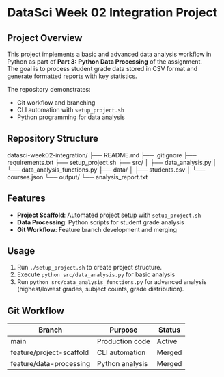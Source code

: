 # DataSci Week 02 Integration Project

## Project Overview

This project implements a basic and advanced data analysis workflow in Python as part of **Part 3: Python Data Processing** of the assignment.  
The goal is to process student grade data stored in CSV format and generate formatted reports with key statistics.

The repository demonstrates:
- Git workflow and branching
- CLI automation with `setup_project.sh`
- Python programming for data analysis

## Repository Structure
datasci-week02-integration/ ├── README.md ├── .gitignore ├── requirements.txt ├── setup_project.sh ├── src/ │ ├── data_analysis.py │ └── data_analysis_functions.py ├── data/ │ ├── students.csv │ └── courses.json └── output/ └── analysis_report.txt

## Features
- **Project Scaffold**: Automated project setup with `setup_project.sh`
- **Data Processing**: Python scripts for student grade analysis
- **Git Workflow**: Feature branch development and merging

## Usage
1. Run `./setup_project.sh` to create project structure.  
2. Execute `python src/data_analysis.py` for basic analysis 
3. Run `python src/data_analysis_functions.py` for advanced analysis (highest/lowest grades, subject counts, grade distribution).  

## Git Workflow
| Branch | Purpose | Status |
|--------|---------|--------|
| main | Production code | Active |
| feature/project-scaffold | CLI automation | Merged |
| feature/data-processing | Python analysis | Merged |